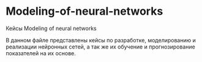 # Modeling-of-neural-networks
Кейсы Modeling of neural networks

В данном файле представлены кейсы по разработке, моделированию и реализации нейронных сетей, а так же их обучение и прогнозирование показателей на их основе.
